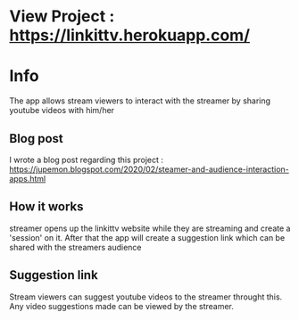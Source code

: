 # View Project : https://linkittv.herokuapp.com/

# Info
The app allows stream viewers to interact with the streamer by sharing youtube videos with him/her

## Blog post

I wrote a blog post regarding this project : https://jupemon.blogspot.com/2020/02/steamer-and-audience-interaction-apps.html

## How it works

streamer opens up the linkittv website while they are streaming and create a 'session' on it. After that the app will create a suggestion link which can be shared with the streamers audience

## Suggestion link

Stream viewers can suggest youtube videos to the streamer throught this. Any video suggestions made can be viewed by the streamer.
